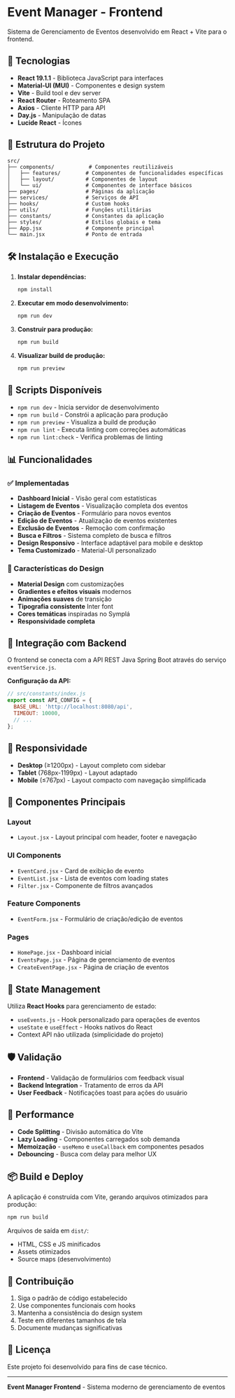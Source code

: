 # Event Manager - Frontend

Sistema de Gerenciamento de Eventos desenvolvido em React + Vite para o frontend.

## 🚀 Tecnologias

- **React 19.1.1** - Biblioteca JavaScript para interfaces
- **Material-UI (MUI)** - Componentes e design system
- **Vite** - Build tool e dev server
- **React Router** - Roteamento SPA
- **Axios** - Cliente HTTP para API
- **Day.js** - Manipulação de datas
- **Lucide React** - Ícones

## 📁 Estrutura do Projeto

```
src/
├── components/           # Componentes reutilizáveis
│   ├── features/        # Componentes de funcionalidades específicas
│   ├── layout/          # Componentes de layout
│   └── ui/              # Componentes de interface básicos
├── pages/               # Páginas da aplicação
├── services/            # Serviços de API
├── hooks/               # Custom hooks
├── utils/               # Funções utilitárias
├── constants/           # Constantes da aplicação
├── styles/              # Estilos globais e tema
├── App.jsx              # Componente principal
└── main.jsx             # Ponto de entrada
```

## 🛠️ Instalação e Execução

1. **Instalar dependências:**
   ```bash
   npm install
   ```

2. **Executar em modo desenvolvimento:**
   ```bash
   npm run dev
   ```

3. **Construir para produção:**
   ```bash
   npm run build
   ```

4. **Visualizar build de produção:**
   ```bash
   npm run preview
   ```

## 🔧 Scripts Disponíveis

- `npm run dev` - Inicia servidor de desenvolvimento
- `npm run build` - Constrói a aplicação para produção
- `npm run preview` - Visualiza a build de produção
- `npm run lint` - Executa linting com correções automáticas
- `npm run lint:check` - Verifica problemas de linting

## 📊 Funcionalidades

### ✅ Implementadas

- **Dashboard Inicial** - Visão geral com estatísticas
- **Listagem de Eventos** - Visualização completa dos eventos
- **Criação de Eventos** - Formulário para novos eventos
- **Edição de Eventos** - Atualização de eventos existentes
- **Exclusão de Eventos** - Remoção com confirmação
- **Busca e Filtros** - Sistema completo de busca e filtros
- **Design Responsivo** - Interface adaptável para mobile e desktop
- **Tema Customizado** - Material-UI personalizado

### 🎨 Características do Design

- **Material Design** com customizações
- **Gradientes e efeitos visuais** modernos
- **Animações suaves** de transição
- **Tipografia consistente** Inter font
- **Cores temáticas** inspiradas no Symplá
- **Responsividade completa**

## 🔗 Integração com Backend

O frontend se conecta com a API REST Java Spring Boot através do serviço `eventService.js`.

**Configuração da API:**
```javascript
// src/constants/index.js
export const API_CONFIG = {
  BASE_URL: 'http://localhost:8080/api',
  TIMEOUT: 10000,
  // ...
};
```

## 📱 Responsividade

- **Desktop** (≥1200px) - Layout completo com sidebar
- **Tablet** (768px-1199px) - Layout adaptado
- **Mobile** (≤767px) - Layout compacto com navegação simplificada

## 🎯 Componentes Principais

### Layout
- `Layout.jsx` - Layout principal com header, footer e navegação

### UI Components
- `EventCard.jsx` - Card de exibição de evento
- `EventList.jsx` - Lista de eventos com loading states
- `Filter.jsx` - Componente de filtros avançados

### Feature Components
- `EventForm.jsx` - Formulário de criação/edição de eventos

### Pages
- `HomePage.jsx` - Dashboard inicial
- `EventsPage.jsx` - Página de gerenciamento de eventos
- `CreateEventPage.jsx` - Página de criação de eventos

## 🔄 State Management

Utiliza **React Hooks** para gerenciamento de estado:

- `useEvents.js` - Hook personalizado para operações de eventos
- `useState` e `useEffect` - Hooks nativos do React
- Context API não utilizada (simplicidade do projeto)

## 🛡️ Validação

- **Frontend** - Validação de formulários com feedback visual
- **Backend Integration** - Tratamento de erros da API
- **User Feedback** - Notificações toast para ações do usuário

## 🚀 Performance

- **Code Splitting** - Divisão automática do Vite
- **Lazy Loading** - Componentes carregados sob demanda
- **Memoização** - `useMemo` e `useCallback` em componentes pesados
- **Debouncing** - Busca com delay para melhor UX

## 📦 Build e Deploy

A aplicação é construída com Vite, gerando arquivos otimizados para produção:

```bash
npm run build
```

Arquivos de saída em `dist/`:
- HTML, CSS e JS minificados
- Assets otimizados
- Source maps (desenvolvimento)

## 🤝 Contribuição

1. Siga o padrão de código estabelecido
2. Use componentes funcionais com hooks
3. Mantenha a consistência do design system
4. Teste em diferentes tamanhos de tela
5. Documente mudanças significativas

## 📄 Licença

Este projeto foi desenvolvido para fins de case técnico.

---

**Event Manager Frontend** - Sistema moderno de gerenciamento de eventos
